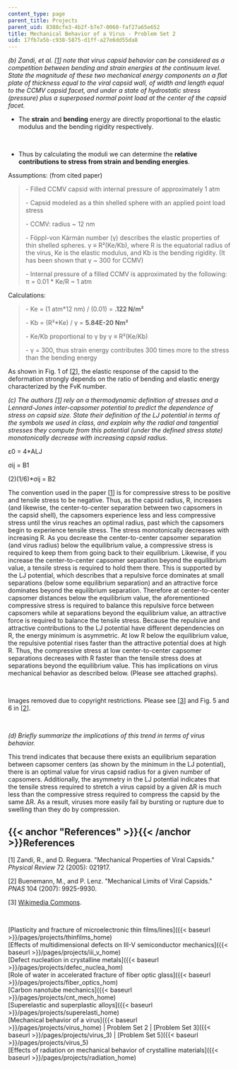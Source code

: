 ```yaml
---
content_type: page
parent_title: Projects
parent_uid: 8388cfe3-4b2f-b7e7-0060-faf27a65e652
title: Mechanical Behavior of a Virus - Problem Set 2
uid: 17fb7a5b-c938-5875-d1ff-a27e6dd55da8
---
```


_(b) Zandi, et al. \[[1](#References)\] note that virus capsid behavior can be considered as a competition between bending and strain energies at the continuum level. State the magnitude of these two mechanical energy components on a flat plate of thickness equal to the viral capsid wall, of width and length equal to the CCMV capsid facet, and under a state of hydrostatic stress (pressure) plus a superposed normal point load at the center of the capsid facet._

*   The **strain** and **bending** energy are directly proportional to the elastic modulus and the bending rigidity respectively.  
      
     
*   Thus by calculating the moduli we can determine the **relative contributions to stress from strain and bending energies**.

Assumptions: (from cited paper)

> \- Filled CCMV capsid with internal pressure of approximately 1 atm
> 
> \- Capsid modeled as a thin shelled sphere with an applied point load stress
> 
> \- CCMV: radius ~ 12 nm
> 
> \- Föppl-von Kármán number (γ) describes the elastic properties of thin shelled spheres. γ ≡ R²(Ke/Kb), where R is the equatorial radius of the virus, Ke is the elastic modulus, and Kb is the bending rigidity. (It has been shown that γ ~ 300 for CCMV)
> 
> \- Internal pressure of a filled CCMV is approximated by the following: π = 0.01 \* Ke/R ~ 1 atm

Calculations:

> \- Ke = (1 atm\*12 nm) / (0.01) = **.122 N/m²**
> 
> \- Kb = (R²\*Ke) / γ = **5.84E-20 Nm²**
> 
> \- Ke/Kb proportional to γ by γ ≡ R²(Ke/Kb)
> 
> \- γ = 300, thus strain energy contributes 300 times more to the stress than the bending energy

As shown in Fig. 1 of \[[2](#References)\], the elastic response of the capsid to the deformation strongly depends on the ratio of bending and elastic energy characterized by the FvK number.

_(c) The authors \[[1](#References)\] rely on a thermodynamic definition of stresses and a Lennard-Jones inter-capsomer potential to predict the dependence of stress on capsid size. State their definition of the LJ potential in terms of the symbols we used in class, and explain why the radial and tangential stresses they compute from this potential (under the defined stress state) monotonically decrease with increasing capsid radius._

ε0 = 4\*ALJ

σij = B1

(2)(1/6)\*σij = B2

The convention used in the paper \[[1](#References)\] is for compressive stress to be positive and tensile stress to be negative. Thus, as the capsid radius, R, increases (and likewise, the center-to-center separation between two capsomers in the capsid shell), the capsomers experience less and less compressive stress until the virus reaches an optimal radius, past which the capsomers begin to experience tensile stress. The stress monotonically decreases with increasing R. As you decrease the center-to-center capsomer separation (and virus radius) below the equilibrium value, a compressive stress is required to keep them from going back to their equilibrium. Likewise, if you increase the center-to-center capsomer separation beyond the equilibrium value, a tensile stress is required to hold them there. This is supported by the LJ potential, which describes that a repulsive force dominates at small separations (below some equilibrium separation) and an attractive force dominates beyond the equilibrium separation. Therefore at center-to-center capsomer distances below the equilibrium value, the aforementioned compressive stress is required to balance this repulsive force between capsomers while at separations beyond the equilibrium value, an attractive force is required to balance the tensile stress. Because the repulsive and attractive contributions to the LJ potential have different dependencies on R, the energy minimum is asymmetric. At low R below the equilibrium value, the repulsive potential rises faster than the attractive potential does at high R. Thus, the compressive stress at low center-to-center capsomer separations decreases with R faster than the tensile stress does at separations beyond the equilibrium value. This has implications on virus mechanical behavior as described below. (Please see attached graphs).

  
 

Images removed due to copyright restrictions. Please see \[[3](#References)\] and Fig. 5 and 6 in \[[2](#References)\].

  
 

_(d) Briefly summarize the implications of this trend in terms of virus behavior._

This trend indicates that because there exists an equilibrium separation between capsomer centers (as shown by the minimum in the LJ potential), there is an optimal value for virus capsid radius for a given number of capsomers. Additionally, the asymmetry in the LJ potential indicates that the tensile stress required to stretch a virus capsid by a given ΔR is much less than the compressive stress required to compress the capsid by the same ΔR. As a result, viruses more easily fail by bursting or rupture due to swelling than they do by compression.

{{< anchor "References" >}}{{< /anchor >}}References
----------------------------------------------------

\[1\] Zandi, R., and D. Reguera. "Mechanical Properties of Viral Capsids." _Physical Review_ 72 (2005): 021917.

\[2\] Buenemann, M., and P. Lenz. "Mechanical Limits of Viral Capsids." _PNAS_ 104 (2007): 9925-9930.

\[3\] [Wikimedia Commons](http://upload.wikimedia.org/wikipedia/commons/9/93/Argon_dimer_potential_and_Lennard-Jones.png).

  
  
 

[Plasticity and fracture of microelectronic thin films/lines]({{< baseurl >}}/pages/projects/thinfilms_home)  
[Effects of multidimensional defects on III-V semiconductor mechanics]({{< baseurl >}}/pages/projects/iii_v_home)  
[Defect nucleation in crystalline metals]({{< baseurl >}}/pages/projects/defec_nuclea_hom)  
[Role of water in accelerated fracture of fiber optic glass]({{< baseurl >}}/pages/projects/fiber_optics_hom)  
[Carbon nanotube mechanics]({{< baseurl >}}/pages/projects/cnt_mech_home)  
[Superelastic and superplastic alloys]({{< baseurl >}}/pages/projects/superelasti_home)  
[Mechanical behavior of a virus]({{< baseurl >}}/pages/projects/virus_home) | Problem Set 2 | [Problem Set 3]({{< baseurl >}}/pages/projects/virus_3) | [Problem Set 5]({{< baseurl >}}/pages/projects/virus_5)  
[Effects of radiation on mechanical behavior of crystalline materials]({{< baseurl >}}/pages/projects/radiation_home)